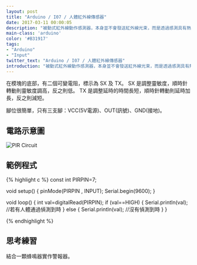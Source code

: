 ```yaml
---
layout: post
title: "Arduino / I07 / 人體紅外線傳感器"
date: 2017-03-11 00:00:05
description: "被動式紅外線動作感測器，本身並不會發送紅外線光束，而是透過感測具有熱量之人體或動物經過而產生訊號。常用於製作防盜器、店家歡迎光臨的自動發聲裝置、或是生態攝影的自動開關等等。"
main-class: 'arduino'
color: '#B31917'
tags:
- "Arduino"
- "Input"
twitter_text: "Arduino / I07 / 人體紅外線傳感器"
introduction: "被動式紅外線動作感測器，本身並不會發送紅外線光束，而是透過感測具有熱量之人體或動物經過而產生訊號。常用於製作防盜器、店家歡迎光臨的自動發聲裝置、或是生態攝影的自動開關等等。"
---
```


在模塊的底部，有二個可變電阻，標示為 SX 及 TX。
SX 是調整靈敏度，順時針轉動則靈敏度調高，反之則低。
TX 是調整延時的時間長短，順時針轉動則延時加長，反之則減短。

腳位很簡單，只有三支腳：VCC(5V電源)、OUT(訊號)、GND(接地)。

## 電路示意圖

![PIR Circuit](/freakhq/assets/img/posts/I07-1.png)

## 範例程式

{% highlight c %}
const int PIRPIN=7;

void setup()
{
  pinMode(PIRPIN , INPUT);
  Serial.begin(9600);
}

void loop()
{
  int val=digitalRead(PIRPIN);
  if (val==HIGH) {
    Serial.println(val);
    //若有人體通過偵測到時
  } else {
    Serial.println(val);
    //沒有偵測到時
  }
}

{% endhighlight %}

## 思考練習

結合一顆蜂鳴器實作警報器。